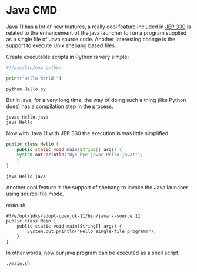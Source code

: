 # Java CMD

Java 11 has a lot of new features, a really cool feature included in [JEP 330](https://openjdk.java.net/jeps/330) is related to the enhancement of the java launcher to run a program supplied as a single file of Java source code.
Another interesting change is the support to execute Unix shebang based files.

Create executable scripts in Python is very simple:
```python
#!/usr/bin/env python

print("Hello World!")
```

```shell script
python Hello.py
```
But in java, for a very long time, the way of doing such a thing (like Python does) has a compilation step in the process.
```shell script
javac Hello.java
java Hello
```

Now with Java 11 with JEP 330 the execution is was little simplified.  

```java
public class Hello {
    public static void main(String[] args) {
	System.out.println("Bye bye javac Hello.java!");
    }
}
```

```shell script
java Hello.java
```

Another cool feature is the support of shebang to invoke the Java launcher using source-file mode.

_main.sh_
```shell script
#!/e/opt/jdks/adopt-openjdk-11/bin/java --source 11
public class Main {
    public static void main(String[] args) {
    	System.out.println("Hello single-file program!");
    }
}
```

In other words, now our java program can be executed as a shell script. 

```shell script
./main.sh
```